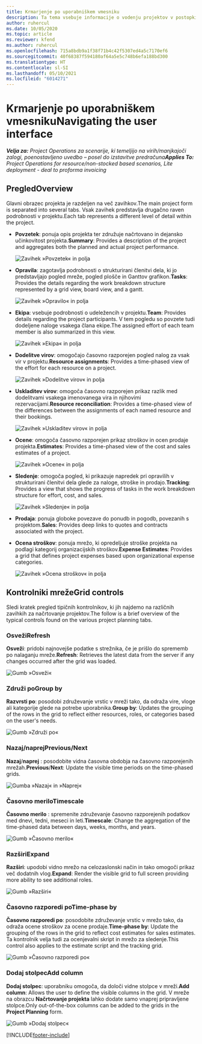 ```yaml
---
title: Krmarjenje po uporabniškem vmesniku
description: Ta tema vsebuje informacije o vodenju projektov v postopkih aplikacije Dynamics 365 Project.
author: ruhercul
ms.date: 10/05/2020
ms.topic: article
ms.reviewer: kfend
ms.author: ruhercul
ms.openlocfilehash: 715a8bdb9a1f38f71b4c42f5307ed4a5c7170ef6
ms.sourcegitcommit: 40f68387f594180af64a5e5c748b6efa188bd300
ms.translationtype: HT
ms.contentlocale: sl-SI
ms.lasthandoff: 05/10/2021
ms.locfileid: "6014271"
---
```

# <a name="navigating-the-user-interface"></a><span data-ttu-id="69245-103">Krmarjenje po uporabniškem vmesniku</span><span class="sxs-lookup"><span data-stu-id="69245-103">Navigating the user interface</span></span>

<span data-ttu-id="69245-104">_**Velja za:** Project Operations za scenarije, ki temeljijo na virih/manjkajoči zalogi, poenostavljeno uvedbo – posel do izstavitve predračuna_</span><span class="sxs-lookup"><span data-stu-id="69245-104">_**Applies To:** Project Operations for resource/non-stocked based scenarios, Lite deployment - deal to proforma invoicing_</span></span>

## <a name="overview"></a><span data-ttu-id="69245-105">Pregled</span><span class="sxs-lookup"><span data-stu-id="69245-105">Overview</span></span>

<span data-ttu-id="69245-106">Glavni obrazec projekta je razdeljen na več zavihkov.</span><span class="sxs-lookup"><span data-stu-id="69245-106">The main project form is separated into several tabs.</span></span> <span data-ttu-id="69245-107">Vsak zavihek predstavlja drugačno raven podrobnosti v projektu.</span><span class="sxs-lookup"><span data-stu-id="69245-107">Each tab represents a different level of detail within the project.</span></span>

- <span data-ttu-id="69245-108">**Povzetek**: ponuja opis projekta ter združuje načrtovano in dejansko učinkovitost projekta.</span><span class="sxs-lookup"><span data-stu-id="69245-108">**Summary**: Provides a description of the project and aggregates both the planned and actual project performance.</span></span>

    ![Zavihek »Povzetek« in polja](media/navigation7.png)

- <span data-ttu-id="69245-110">**Opravila**: zagotavlja podrobnosti o strukturirani členitvi dela, ki jo predstavljajo pogled mreže, pogled plošče in Ganttov grafikon.</span><span class="sxs-lookup"><span data-stu-id="69245-110">**Tasks**: Provides the details regarding the work breakdown structure represented by a grid view, board view, and a gantt.</span></span>

    ![Zavihek »Opravilo« in polja](media/navigation8.png)

- <span data-ttu-id="69245-112">**Ekipa**: vsebuje podrobnosti o udeležencih v projektu.</span><span class="sxs-lookup"><span data-stu-id="69245-112">**Team**: Provides details regarding the project participants.</span></span> <span data-ttu-id="69245-113">V tem pogledu so povzete tudi dodeljene naloge vsakega člana ekipe.</span><span class="sxs-lookup"><span data-stu-id="69245-113">The assigned effort of each team member is also summarized in this view.</span></span>

    ![Zavihek »Ekipa« in polja](media/navigation9.png)

- <span data-ttu-id="69245-115">**Dodelitve virov**: omogočajo časovno razporejen pogled nalog za vsak vir v projektu.</span><span class="sxs-lookup"><span data-stu-id="69245-115">**Resource assignments**: Provides a time-phased view of the effort for each resource on a project.</span></span>

    ![Zavihek »Dodelitve virov« in polja](media/navigation10.png)

- <span data-ttu-id="69245-117">**Uskladitev virov**: omogoča časovno razporejen prikaz razlik med dodelitvami vsakega imenovanega vira in njihovimi rezervacijami.</span><span class="sxs-lookup"><span data-stu-id="69245-117">**Resource reconciliation**: Provides a time-phased view of the differences between the assignments of each named resource and their bookings.</span></span>

    ![Zavihek »Uskladitev virov« in polja](media/navigation11.png)

- <span data-ttu-id="69245-119">**Ocene**: omogoča časovno razporejen prikaz stroškov in ocen prodaje projekta.</span><span class="sxs-lookup"><span data-stu-id="69245-119">**Estimates**: Provides a time-phased view of the cost and sales estimates of a project.</span></span>

    ![Zavihek »Ocene« in polja](media/navigation12.png)

- <span data-ttu-id="69245-121">**Sledenje**: omogoča pogled, ki prikazuje napredek pri opravilih v strukturirani členitvi dela glede za naloge, stroške in prodajo.</span><span class="sxs-lookup"><span data-stu-id="69245-121">**Tracking**: Provides a view that shows the progress of tasks in the work breakdown structure for effort, cost, and sales.</span></span>

    ![Zavihek »Sledenje« in polja](media/navigation13.png)

- <span data-ttu-id="69245-123">**Prodaja**: ponuja globoke povezave do ponudb in pogodb, povezanih s projektom.</span><span class="sxs-lookup"><span data-stu-id="69245-123">**Sales**: Provides deep links to quotes and contracts associated with the project.</span></span>

- <span data-ttu-id="69245-124">**Ocena stroškov**: ponuja mrežo, ki opredeljuje stroške projekta na podlagi kategorij organizacijskih stroškov.</span><span class="sxs-lookup"><span data-stu-id="69245-124">**Expense Estimates**: Provides a grid that defines project expenses based upon organizational expense categories.</span></span>

    ![Zavihek »Ocena stroškov« in polja](media/navigation14.png)

## <a name="grid-controls"></a><span data-ttu-id="69245-126">Kontrolniki mreže</span><span class="sxs-lookup"><span data-stu-id="69245-126">Grid controls</span></span>

<span data-ttu-id="69245-127">Sledi kratek pregled tipičnih kontrolnikov, ki jih najdemo na različnih zavihkih za načrtovanje projektov.</span><span class="sxs-lookup"><span data-stu-id="69245-127">The follow is a brief overview of the typical controls found on the various project planning tabs.</span></span>

### <a name="refresh"></a><span data-ttu-id="69245-128">Osveži</span><span class="sxs-lookup"><span data-stu-id="69245-128">Refresh</span></span>

<span data-ttu-id="69245-129">**Osveži**: pridobi najnovejše podatke s strežnika, če je prišlo do sprememb po nalaganju mreže.</span><span class="sxs-lookup"><span data-stu-id="69245-129">**Refresh**: Retrieves the latest data from the server if any changes occurred after the grid was loaded.</span></span>

![Gumb »Osveži«](media/navigation7.png)

### <a name="group-by"></a><span data-ttu-id="69245-131">Združi po</span><span class="sxs-lookup"><span data-stu-id="69245-131">Group by</span></span>

<span data-ttu-id="69245-132">**Razvrsti po**: posodobi združevanje vrstic v mreži tako, da odraža vire, vloge ali kategorije glede na potrebe uporabnika.</span><span class="sxs-lookup"><span data-stu-id="69245-132">**Group by**: Updates the grouping of the rows in the grid to reflect either resources, roles, or categories based on the user's needs.</span></span>

![Gumb »Združi po«](media/navigation6.png)

### <a name="previousnext"></a><span data-ttu-id="69245-134">Nazaj/naprej</span><span class="sxs-lookup"><span data-stu-id="69245-134">Previous/Next</span></span>

<span data-ttu-id="69245-135">**Nazaj**/**naprej** : posodobite vidna časovna obdobja na časovno razporejenih mrežah.</span><span class="sxs-lookup"><span data-stu-id="69245-135">**Previous**/**Next**: Update the visible time periods on the time-phased grids.</span></span>

![Gumba »Nazaj« in »Naprej«](media/navigation2.png)

### <a name="timescale"></a><span data-ttu-id="69245-137">Časovno merilo</span><span class="sxs-lookup"><span data-stu-id="69245-137">Timescale</span></span>

<span data-ttu-id="69245-138">**Časovno merilo** : spremenite združevanje časovno razporejenih podatkov med dnevi, tedni, meseci in leti.</span><span class="sxs-lookup"><span data-stu-id="69245-138">**Timescale**: Change the aggregation of the time-phased data between days, weeks, months, and years.</span></span>

![Gumb »Časovno merilo«](media/navigation3.png)

### <a name="expand"></a><span data-ttu-id="69245-140">Razširi</span><span class="sxs-lookup"><span data-stu-id="69245-140">Expand</span></span>

<span data-ttu-id="69245-141">**Razširi**: upodobi vidno mrežo na celozaslonski način in tako omogoči prikaz več dodatnih vlog.</span><span class="sxs-lookup"><span data-stu-id="69245-141">**Expand**: Render the visible grid to full screen providing more ability to see additional roles.</span></span>

![Gumb »Razširi«](media/navigation4.png)

### <a name="time-phase-by"></a><span data-ttu-id="69245-143">Časovno razporedi po</span><span class="sxs-lookup"><span data-stu-id="69245-143">Time-phase by</span></span>

<span data-ttu-id="69245-144">**Časovno razporedi po**: posodobite združevanje vrstic v mrežo tako, da odraža ocene stroškov za ocene prodaje.</span><span class="sxs-lookup"><span data-stu-id="69245-144">**Time-phase by**: Update the grouping of the rows in the grid to reflect cost estimates for sales estimates.</span></span> <span data-ttu-id="69245-145">Ta kontrolnik velja tudi za ocenjevalni skript in mrežo za sledenje.</span><span class="sxs-lookup"><span data-stu-id="69245-145">This control also applies to the estimate script and the tracking grid.</span></span>

![Gumb »Časovno razporedi po«](media/navigation0.png)

### <a name="add-column"></a><span data-ttu-id="69245-147">Dodaj stolpec</span><span class="sxs-lookup"><span data-stu-id="69245-147">Add column</span></span>

<span data-ttu-id="69245-148">**Dodaj stolpec**: uporabniku omogoča, da določi vidne stolpce v mreži.</span><span class="sxs-lookup"><span data-stu-id="69245-148">**Add column**: Allows the user to define the visible columns in the grid.</span></span> <span data-ttu-id="69245-149">V mreže na obrazcu **Načrtovanje projekta** lahko dodate samo vnaprej pripravljene stolpce.</span><span class="sxs-lookup"><span data-stu-id="69245-149">Only out-of-the-box columns can be added to the grids in the **Project Planning** form.</span></span>

![Gumb »Dodaj stolpec«](media/navigation5.png)


[!INCLUDE[footer-include](../includes/footer-banner.md)]
